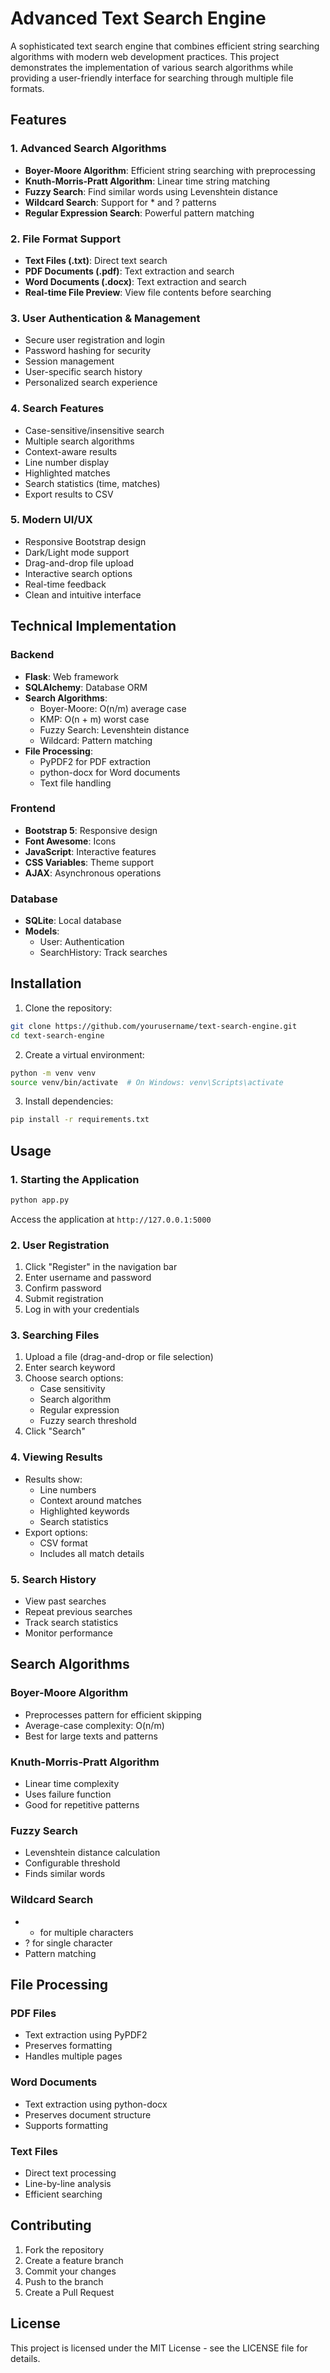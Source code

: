 # Advanced Text Search Engine

A sophisticated text search engine that combines efficient string searching algorithms with modern web development practices. This project demonstrates the implementation of various search algorithms while providing a user-friendly interface for searching through multiple file formats.

## Features

### 1. Advanced Search Algorithms
- **Boyer-Moore Algorithm**: Efficient string searching with preprocessing
- **Knuth-Morris-Pratt Algorithm**: Linear time string matching
- **Fuzzy Search**: Find similar words using Levenshtein distance
- **Wildcard Search**: Support for * and ? patterns
- **Regular Expression Search**: Powerful pattern matching

### 2. File Format Support
- **Text Files (.txt)**: Direct text search
- **PDF Documents (.pdf)**: Text extraction and search
- **Word Documents (.docx)**: Text extraction and search
- **Real-time File Preview**: View file contents before searching

### 3. User Authentication & Management
- Secure user registration and login
- Password hashing for security
- Session management
- User-specific search history
- Personalized search experience

### 4. Search Features
- Case-sensitive/insensitive search
- Multiple search algorithms
- Context-aware results
- Line number display
- Highlighted matches
- Search statistics (time, matches)
- Export results to CSV

### 5. Modern UI/UX
- Responsive Bootstrap design
- Dark/Light mode support
- Drag-and-drop file upload
- Interactive search options
- Real-time feedback
- Clean and intuitive interface

## Technical Implementation

### Backend
- **Flask**: Web framework
- **SQLAlchemy**: Database ORM
- **Search Algorithms**:
  - Boyer-Moore: O(n/m) average case
  - KMP: O(n + m) worst case
  - Fuzzy Search: Levenshtein distance
  - Wildcard: Pattern matching
- **File Processing**:
  - PyPDF2 for PDF extraction
  - python-docx for Word documents
  - Text file handling

### Frontend
- **Bootstrap 5**: Responsive design
- **Font Awesome**: Icons
- **JavaScript**: Interactive features
- **CSS Variables**: Theme support
- **AJAX**: Asynchronous operations

### Database
- **SQLite**: Local database
- **Models**:
  - User: Authentication
  - SearchHistory: Track searches

## Installation

1. Clone the repository:
```bash
git clone https://github.com/yourusername/text-search-engine.git
cd text-search-engine
```

2. Create a virtual environment:
```bash
python -m venv venv
source venv/bin/activate  # On Windows: venv\Scripts\activate
```

3. Install dependencies:
```bash
pip install -r requirements.txt
```

## Usage

### 1. Starting the Application
```bash
python app.py
```
Access the application at `http://127.0.0.1:5000`

### 2. User Registration
1. Click "Register" in the navigation bar
2. Enter username and password
3. Confirm password
4. Submit registration
5. Log in with your credentials

### 3. Searching Files
1. Upload a file (drag-and-drop or file selection)
2. Enter search keyword
3. Choose search options:
   - Case sensitivity
   - Search algorithm
   - Regular expression
   - Fuzzy search threshold
4. Click "Search"

### 4. Viewing Results
- Results show:
  - Line numbers
  - Context around matches
  - Highlighted keywords
  - Search statistics
- Export options:
  - CSV format
  - Includes all match details

### 5. Search History
- View past searches
- Repeat previous searches
- Track search statistics
- Monitor performance

## Search Algorithms

### Boyer-Moore Algorithm
- Preprocesses pattern for efficient skipping
- Average-case complexity: O(n/m)
- Best for large texts and patterns

### Knuth-Morris-Pratt Algorithm
- Linear time complexity
- Uses failure function
- Good for repetitive patterns

### Fuzzy Search
- Levenshtein distance calculation
- Configurable threshold
- Finds similar words

### Wildcard Search
- * for multiple characters
- ? for single character
- Pattern matching

## File Processing

### PDF Files
- Text extraction using PyPDF2
- Preserves formatting
- Handles multiple pages

### Word Documents
- Text extraction using python-docx
- Preserves document structure
- Supports formatting

### Text Files
- Direct text processing
- Line-by-line analysis
- Efficient searching

## Contributing

1. Fork the repository
2. Create a feature branch
3. Commit your changes
4. Push to the branch
5. Create a Pull Request

## License

This project is licensed under the MIT License - see the LICENSE file for details. 